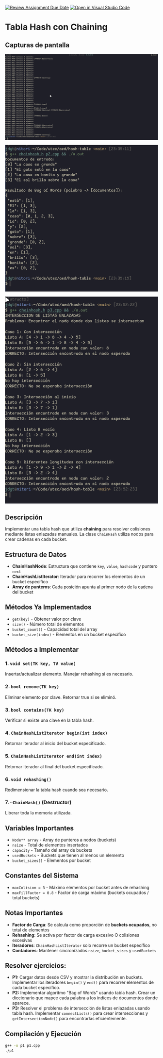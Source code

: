 [![Review Assignment Due Date](https://classroom.github.com/assets/deadline-readme-button-22041afd0340ce965d47ae6ef1cefeee28c7c493a6346c4f15d667ab976d596c.svg)](https://classroom.github.com/a/INK5rVnQ)
[![Open in Visual Studio Code](https://classroom.github.com/assets/open-in-vscode-2e0aaae1b6195c2367325f4f02e2d04e9abb55f0b24a779b69b11b9e10269abc.svg)](https://classroom.github.com/online_ide?assignment_repo_id=20462810&assignment_repo_type=AssignmentRepo)

# Tabla Hash con Chaining

## Capturas de pantalla

![p1](https://raw.githubusercontent.com/utec-cs-aed-2025-1/ejercicios-01-hash-table-Grazen0/refs/heads/main/screenshot_p1.png)

![p2](https://raw.githubusercontent.com/utec-cs-aed-2025-1/ejercicios-01-hash-table-Grazen0/refs/heads/main/screenshot_p2.png)

![p3](https://raw.githubusercontent.com/utec-cs-aed-2025-1/ejercicios-01-hash-table-Grazen0/refs/heads/main/screenshot_p3.png)

## Descripción

Implementar una tabla hash que utiliza **chaining** para resolver colisiones mediante listas enlazadas manuales. La clase `ChainHash` utiliza nodos para crear cadenas en cada bucket.

## Estructura de Datos

- **ChainHashNode**: Estructura que contiene `key`, `value`, `hashcode` y puntero `next`
- **ChainHashListIterator**: Iterador para recorrer los elementos de un bucket específico
- **Array de punteros**: Cada posición apunta al primer nodo de la cadena del bucket

## Métodos Ya Implementados

- `get(key)` - Obtener valor por clave
- `size()` - Número total de elementos
- `bucket_count()` - Capacidad total del array
- `bucket_size(index)` - Elementos en un bucket específico

## Métodos a Implementar

### 1. `void set(TK key, TV value)`

Insertar/actualizar elemento. Manejar rehashing si es necesario.

### 2. `bool remove(TK key)`

Eliminar elemento por clave. Retornar true si se eliminó.

### 3. `bool contains(TK key)`

Verificar si existe una clave en la tabla hash.

### 4. `ChainHashListIterator begin(int index)`

Retornar iterador al inicio del bucket especificado.

### 5. `ChainHashListIterator end(int index)`

Retornar iterador al final del bucket especificado.

### 6. `void rehashing()`

Redimensionar la tabla hash cuando sea necesario.

### 7. `~ChainHash()` (Destructor)

Liberar toda la memoria utilizada.

## Variables Importantes

- `Node** array` - Array de punteros a nodos (buckets)
- `nsize` - Total de elementos insertados
- `capacity` - Tamaño del array de buckets
- `usedBuckets` - Buckets que tienen al menos un elemento
- `bucket_sizes[]` - Elementos por bucket

## Constantes del Sistema

- `maxColision = 3` - Máximo elementos por bucket antes de rehashing
- `maxFillFactor = 0.8` - Factor de carga máximo (buckets ocupados / total buckets)

## Notas Importantes

- **Factor de Carga**: Se calcula como proporción de **buckets ocupados**, no total de elementos
- **Rehashing**: Se activa por factor de carga excesivo O colisiones excesivas
- **Iteradores**: `ChainHashListIterator` solo recorre un bucket específico
- **Contadores**: Mantener sincronizados `nsize`, `bucket_sizes` y `usedBuckets`

## Resolver ejercicios:

- **P1:** Cargar datos desde CSV y mostrar la distribución en buckets. Implementar los iteradores `begin()` y `end()` para recorrer elementos de cada bucket específico.
- **P2:** Implementar algoritmo "Bag of Words" usando tabla hash. Crear un diccionario que mapee cada palabra a los índices de documentos donde aparece.
- **P3:** Resolver el problema de intersección de listas enlazadas usando tabla hash. Implementar `connectLists()` para crear intersecciones y `getIntersectionNode()` para encontrarlas eficientemente.

## Compilación y Ejecución

```bash
g++ -o p1 p1.cpp
./p1
```
